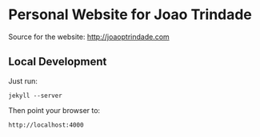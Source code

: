 # Personal Website for Joao Trindade

Source for the website: http://joaoptrindade.com

## Local Development

Just run:

    jekyll --server

Then point your browser to:

    http://localhost:4000
